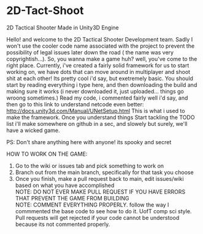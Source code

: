 # 2D-Tact-Shoot
2D Tactical Shooter Made in Unity3D Engine


Hello! and welcome to the 2D Tactical Shooter Development team. Sadly I won't use the cooler code name associated with the project to prevent
the possibility of legal issues later down the road ( the name was very copyrightish...). So, you wanna make a game huh? well, you've come to the right place.
Currently, i've created a fairly solid framework for us to start working on, we have dots that can move around in multiplayer and shoot shit at each other! Its pretty cool i'd say,
but exetremely basic. You should start by reading everything i type here, and then downloading the build and making sure it works (i never downloaded it, just uploaded... things go wroong sometimes.)
Read my code, i commented fairly well i'd say, and then go to this link to understand netcode even better: http://docs.unity3d.com/Manual/UNetSetup.html This is what i used to make the framework. Once you understand things
Start tackling the TODO list i'll make somewhere on github in a sec, and slowely but surely, we'll have a wicked game.

PS: Don't share anything here with anyone! its spooky and secret

HOW TO WORK ON THE GAME:  
1. Go to the wiki or issues tab and pick something to work on  
2. Branch out from the main branch, specifically for that task you choose  
3. Once you finish, make a pull request back to main, edit issues/wiki based on what you have accomplished  
NOTE: DO NOT EVER MAKE PULL REQUEST IF YOU HAVE ERRORS THAT PREVENT THE GAME FROM BUILDING  
NOTE: COMMENT EVERYTHING PROPERLY. follow the way I commmented the base code to see how to do it. UofT comp sci style. Pull requests will get rejected if your code cannot be understood because its not commented properly.
